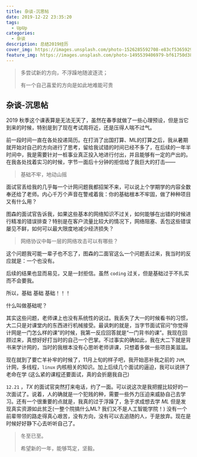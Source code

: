 ```yaml
---
title: 杂谈-沉思帖
date: 2019-12-22 23:35:20
tags: 
  - UpUp
categories: 
  - 杂谈
description: 总结2019经历
cover_img: https://images.unsplash.com/photo-1526285592708-e83cf5365929?ixlib=rb-1.2.1&ixid=eyJhcHBfaWQiOjEyMDd9&auto=format&fit=crop&w=1050&q=80
feature_img: https://images.unsplash.com/photo-1495539406979-bf61750d38ad?ixlib=rb-1.2.1&ixid=eyJhcHBfaWQiOjEyMDd9&auto=format&fit=crop&w=1050&q=80
---
```


> 多尝试新的方向，不浮躁地随波逐流；
>
> 有一个自己喜爱的方向是如此地难能可贵

## 杂谈-沉思帖

2019 秋季这个课表算是无法无天了，虽然在春季就做了一些心理预设，但是当它到来的时候，特别是到了现在考试周将近，还是压得人喘不过气。

前一段时间一直在各处投递简历。在打消了出国打算、ML的打算之后，我从暑期就开始对自己的方向进行了思考，留给我试错的时间已经不多了，在后续的一年半时间中，我是需要针对一桩事业真正投入地进行付出，并且能够有一定的产出的。在我各处找着实习的时候，字节一面后十分钟的拒信给了我巨大的打击——

> 基础不牢，地动山摇

面试官丢给我的几乎每一个计网问题我都招架不来，可以说上个学期学的内容全数奉还给了老师。内心千万个声音在警戒着我：你的基础根本不牢固，做了种种项目又有什么用？

图森的面试官告诉我，如果这些基本的网络知识不过关，如何能够在出错的时候进行精准的错误排查？特别是在客户流量比较大的情况下，网络阻塞、丢包这些错误屡见不鲜，如何可以最大限度地减少经济损失？

> 网络协议中每一层的网络攻击可以有哪些？

这个问题我可能一辈子也不忘了，图森的二面官这么一个问题丢过来，我当时的反应就是：一个也没有。

后续的结果也显而易见，又是一封拒信。虽然 `coding` 过关，但是基础过于不扎实而不会要我。

所以，基础 基础 基础！！！

什么叫做基础呢？

其实这些问题，老师课上也没有系统性的说过。我丢失了大一的时候看书的习惯，大二只是对课堂内的东西进行机械接受。最讽刺的就是，当字节面试官问“你觉得计网是一门怎么样的课”的时候，我第一反应回答就是“一门背书的课”。我现在回顾过来，真想好好打当时的自己一个巴掌。不过事实的确如此，我在大二下就是背书来学计网的，当时的我根本没有心思听老师讲课，只想着多做一些项目美滋滋。

现在就到了要亡羊补牢的时候了，11月上旬的样子吧，我开始恶补我之前的 `JVM`, 计网，多线程，`linux` 内核相关的知识。加上后续几个面试的逼迫，我可以说拼了老命在学 (这么紧的课程还要面试，真的会折磨我自己)

`12.21` ，*TX* 的面试官突然打来电话，约了一面。可以说这次是我把握比较好的一次面试了。说着，人的确就是一个犯贱的种，需要一些外力压迫来威胁自己去学习。还有一个很重要的点就是，我真的过于浮躁了，急于求成想去学 *ML* 但是发现真实资源如此贫乏(一整个院搞什么ML? 我们又不是人工智能学院！) 没有一个前辈带领的路走得真心艰苦，没有方向，没有可以去追随的人，于是放弃。现在是时候好好静下心去听听自己了。

> 冬至已至。
>
> 希望新的一年，能够笃定，坚毅。